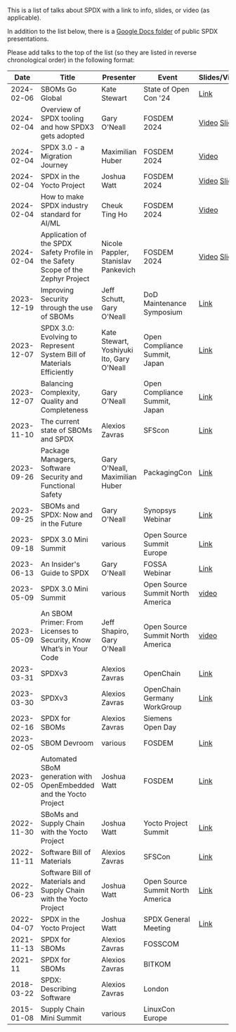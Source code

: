 This is a list of talks about SPDX with a link to info, slides, or video (as applicable). 

In addition to the list below, there is a [Google Docs folder](https://drive.google.com/drive/u/0/folders/1VUrWPp7Xk1UtXz_QGS1bLNndBxq9NVgh) of public SPDX presentations.

Please add talks to the top of the list (so they are listed in reverse chronological order) in the following format:

| Date | Title | Presenter | Event | Slides/Video |
|--|--|--|--|--|
| 2024-02-06 | SBOMs Go Global | Kate Stewart | State of Open Con '24 | [Link](https://static.sched.com/hosted_files/stateofopencon2024/2a/FINAL%2020240206-SOOCon%20-%20SBOMs%20go%20global.pdf) |
| 2024-02-04 | Overview of SPDX tooling and how SPDX3 gets adopted |Gary O'Neall | FOSDEM 2024 | [Video](https://video.fosdem.org/2024/k4401/fosdem-2024-3172-spdx-3-0-a-migration-journey.mp4) [Slides](https://fosdem.org/2024/events/attachments/fosdem-2024-3172-spdx-3-0-a-migration-journey/slides/22530/SPDX_3_0_-_a_migration_journey_ez1JkmI.pdf) |
| 2024-02-04 | SPDX 3.0 - a Migration Journey | Maximilian Huber | FOSDEM 2024 | [Video](https://video.fosdem.org/2024/k4401/fosdem-2024-3096-overview-of-spdx-tooling-and-how-spdx3-gets-adopted.mp4) |
| 2024-02-04 | SPDX in the Yocto Project | Joshua Watt | FOSDEM 2024 | [Video](https://video.fosdem.org/2024/k4401/fosdem-2024-3318-spdx-in-the-yocto-project.mp4) [Slides](https://fosdem.org/2024/events/attachments/fosdem-2024-3318-spdx-in-the-yocto-project/slides/22687/SPDX_3_in_the_Yocto_Project-1_UQckJA7.pdf) |
| 2024-02-04 | How to make SPDX industry standard for AI/ML | Cheuk Ting Ho | FOSDEM 2024 | [Video](https://video.fosdem.org/2024/k4401/fosdem-2024-3169-how-to-make-spdx-industry-standard-for-ai-ml.mp4) |
| 2024-02-04 | Application of the SPDX Safety Profile in the Safety Scope of the Zephyr Project | Nicole Pappler, Stanislav Pankevich | FOSDEM 2024 | [Video](https://video.fosdem.org/2024/k4401/fosdem-2024-3211-application-of-the-spdx-safety-profile-in-the-safety-scope-of-the-zephyr-project.mp4) [Slides](https://fosdem.org/2024/events/attachments/fosdem-2024-3211-application-of-the-spdx-safety-profile-in-the-safety-scope-of-the-zephyr-project/slides/22714/SPDX_Safety_Profile_-_Zephyr_StrictDoc_Example_4BSSrzW.pdf) |
| 2023-12-19 | Improving Security through the use of SBOMs | Jeff Schutt, Gary O'Neall | DoD Maintenance Symposium | [Link](https://docs.google.com/presentation/d/16tBgUMvTEvBufRgpbszHdO-2BEeqAegiHq5dIyAUYdE) |
| 2023-12-07 | SPDX 3.0: Evolving to Represent System Bill of Materials Efficiently | Kate Stewart, Yoshiyuki Ito, Gary O'Neall | Open Compliance Summit, Japan | [Link](https://static.sched.com/hosted_files/ocs2023/2c/Open%20Compliance%20Summit%20%20-%20SPDX%203.0.pdf) |
| 2023-12-07 | Balancing Complexity, Quality and Completeness | Gary O'Neall | Open Compliance Summit, Japan | [Link](https://static.sched.com/hosted_files/ocs2023/01/Compliance%20Summit%20Balancing%20Complexity%2C%20Quality%20and%20Completeness.pdf) |
| 2023-11-10 | The current state of SBOMs and SPDX | Alexios Zavras | SFScon | [Link](https://www.sfscon.it/talks/the-current-state-of-sboms-and-spdx/) |
| 2023-09-26 | Package Managers, Software Security and Functional Safety | Gary O'Neall, Maximilian Huber | PackagingCon | [Link](https://www.youtube.com/watch?v=q6AMZuzlpHo&list=PLl386dCR5QGTElF3MbltCJupNG1lHK4Nr&index=28) |
| 2023-09-25 | SBOMs and SPDX: Now and in the Future | Gary O'Neall | Synopsys Webinar | [Link]([https://docs.google.com/presentation/d/1luX6E2GXAsq2-17eY4Gn_CvVX_knrNp7XOnjnUZJbbc](https://www.brighttalk.com/webcast/13983/600352)) |
| 2023-09-18 | SPDX 3.0 Mini Summit | various | Open Source Summit Europe | [Link](https://www.youtube.com/playlist?list=PLbzoR-pLrL6qc2MGUC1p1EYUTk7EOuB9i) |
| 2023-06-13 | An Insider's Guide to SPDX | Gary O'Neall | FOSSA Webinar | [Link](https://www.brighttalk.com/webcast/17752/584752) |
| 2023-05-09 | SPDX 3.0 Mini Summit | various | Open Source Summit North America | [video](https://www.youtube.com/watch?v=-_6C8EG0pTA&list=PLbzoR-pLrL6osxY8Ao02UdjFIYux9I-Qi&index=331) |
| 2023-05-09 | An SBOM Primer: From Licenses to Security, Know What’s in Your Code | Jeff Shapiro, Gary O'Neall | Open Source Summit North America | [video](https://www.youtube.com/watch?v=IbGc4nIn_ao&list=PLbzoR-pLrL6osxY8Ao02UdjFIYux9I-Qi&index=123&t=57s)
| 2023-03-31 | SPDXv3 | Alexios Zavras | OpenChain | [Link](https://www.openchainproject.org/news/2023/03/31/webinar-50) |
| 2023-03-30 | SPDXv3 | Alexios Zavras | OpenChain Germany WorkGroup | [Link](https://www.openchainproject.org/news/2023/04/28/openchain-germany-work-group-meeting-2023-03-30-recording) |
| 2023-02-16 | SPDX for SBOMs | Alexios Zavras | Siemens Open Day | |
| 2023-02-05 | SBOM Devroom | various | FOSDEM | [Link](https://fosdem.org/2023/schedule/track/software_bill_of_materials/) |
| 2023-02-05 | Automated SBoM generation with OpenEmbedded and the Yocto Project | Joshua Watt | FOSDEM | [Link](https://youtu.be/Q5UQUM6zxVU) |
| 2022-11-30 | SBoMs and Supply Chain with the Yocto Project | Joshua Watt | Yocto Project Summit | [Link](https://youtu.be/h6PRf4zxnR4) |
| 2022-11-11 | Software Bill of Materials | Alexios Zavras | SFSCon | [Link](https://www.sfscon.it/talks/software-bills-of-materials-sbom/) |
| 2022-06-23 | Software Bill of Materials and Supply Chain with the Yocto Project | Joshua Watt | Open Source Summit North America | [Link](https://youtu.be/6zms_qGmVqg) |
| 2022-04-07 | SPDX in the Yocto Project | Joshua Watt | SPDX General Meeting | [Link](https://youtu.be/8X5PWa7A6pY) |
| 2021-11-13 | SPDX for SBOMs | Alexios Zavras | FOSSCOM  | |
| 2021-11  | SPDX for SBOMs | Alexios Zavras | BITKOM | |
| 2018-03-22 | SPDX: Describing Software | Alexios Zavras | London | |
| 2015-01-08 | Supply Chain Mini Summit | various | LinuxCon Europe | |
